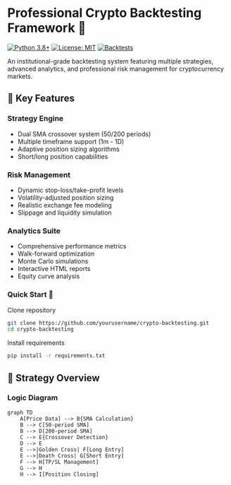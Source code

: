 # Professional Crypto Backtesting Framework 🚀

[![Python 3.8+](https://img.shields.io/badge/python-3.8%2B-blue.svg)](https://www.python.org/downloads/)
[![License: MIT](https://img.shields.io/badge/License-MIT-yellow.svg)](https://opensource.org/licenses/MIT)
[![Backtests](https://img.shields.io/badge/backtests-passing-brightgreen)](https://github.com/yourusername/crypto-backtesting/actions)

An institutional-grade backtesting system featuring multiple strategies, advanced analytics, and professional risk management for cryptocurrency markets.

## 🌟 Key Features

### Strategy Engine
- Dual SMA crossover system (50/200 periods)
- Multiple timeframe support (1m - 1D)
- Adaptive position sizing algorithms
- Short/long position capabilities

### Risk Management
- Dynamic stop-loss/take-profit levels
- Volatility-adjusted position sizing
- Realistic exchange fee modeling
- Slippage and liquidity simulation

### Analytics Suite
- Comprehensive performance metrics
- Walk-forward optimization
- Monte Carlo simulations
- Interactive HTML reports
- Equity curve analysis

### Quick Start 🚀
Clone repository

```bash
git clone https://github.com/yourusername/crypto-backtesting.git
cd crypto-backtesting
```
Install requirements
```bash
pip install -r requirements.txt
```
## 🧠 Strategy Overview

### Logic Diagram
```mermaid
graph TD
    A[Price Data] --> B{SMA Calculation}
    B --> C[50-period SMA]
    B --> D[200-period SMA]
    C --> E{Crossover Detection}
    D --> E
    E -->|Golden Cross| F[Long Entry]
    E -->|Death Cross| G[Short Entry]
    F --> H[TP/SL Management]
    G --> H
    H --> I[Position Closing]

